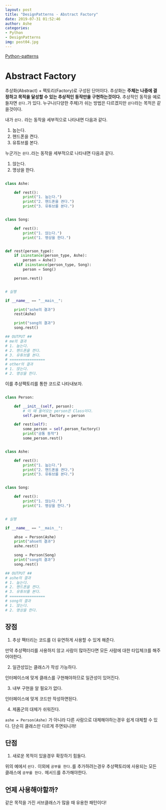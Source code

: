 ```yaml
---
layout: post
title: "DesignPatterns - Abstract Factory"
date: 2019-07-31 01:52:46
author: Ashe
categories:
- Python
- DesignPatterns
img: post04.jpg
---
```


[Python-patterns](https://github.com/faif/python-patterns)

# Abstract Factory

추상화(Abstract) + 팩토리(Factory)로 구성된 단어이다. 추상화는 **주체는 나중에 결정하고 목적을 달성할 수 있는 추상적인 동작만을 구현하는것이다.** 추상적인 동작을 예로들자면 `쉰다.`가 있다. 누구나(다양한 주체)가 쉬는 방법은 다르겠지만 `쉰다`라는 목적은 같을것이다.

<!--more-->

내가 `쉰다.` 라는 동작을 세부적으로 나타내면 다음과 같다.
1. 눕는다.
2. 핸드폰을 켠다.
3. 유튜브를 본다.

누군가는 `쉰다.`라는 동작을 세부적으로 나타내면 다음과 같다.
1. 앉는다.
2. 명상을 한다.

```python

class Ashe:

    def rest():
        print("1. 눕는다.")
        print("2. 핸드폰을 켠다.")
        print("3. 유튜브를 본다.")


class Song:

    def rest():
        print("1. 앉는다.")
        print("1. 명상을 한다.")


def rest(person_type):
    if isinstance(person_type, Ashe):
        person = Ashe()
    elif isinstance(person_type, Song):
        person = Song()

    person.rest()


# 실행

if __name__ == "__main__":

    print("ashe의 결과")
    rest(Ashe)

    print("song의 결과")
    song.rest()

## OUTPUT ##
# me의 결과
# 1. 눕는다.
# 2. 핸드폰을 켠다.
# 3. 유튜브를 본다.
# ================
# other의 결과
# 1. 앉는다.
# 2. 명상을 한다.
```

이를 추상팩토리를 통한 코드로 나타내보자.

```python

class Person:

    def __init__(self, person):
        # 이 때 들어오는 person은 Class이다.
        self.person_factory = person

    def rest(self):
        some_person = self.person_factory()
        print("공통 동작")
        some_person.rest()


class Ashe:

    def rest():
        print("1. 눕는다.")
        print("2. 핸드폰을 켠다.")
        print("3. 유튜브를 본다.")


class Song:

    def rest():
        print("1. 앉는다.")
        print("1. 명상을 한다.")


# 실행

if __name__ == "__main__":

    ahse = Person(Ashe)
    print("ahse의 결과")
    ashe.rest()

    song = Person(Song)
    print("song의 결과")
    song.rest()

## OUTPUT ##
# ashe의 결과
# 1. 눕는다.
# 2. 핸드폰을 켠다.
# 3. 유튜브를 본다.
# ================
# song의 결과
# 1. 앉는다.
# 2. 명상을 한다.
```

## 장점

1. 추상 팩터리는 코드를 더 유연하게 사용할 수 있게 해준다.

만약 추상팩터리를 사용하지 않고 사람이 많아진다면 모든 사람에 대한 타입체크를 해주어야한다.

2. 일관성있는 클래스가 작성 가능하다.

인터페이스에 맞게 클래스를 구현해야하므로 일관성이 있어진다.

3. 내부 구현을 알 필요가 없다.

인터페이스에 맞게 코드만 작성하면된다.

4. 제품군의 대체가 쉬워진다.

`ashe = Person(Ashe)` 가 아니라 다른 사람으로 대체해야하는경우 쉽게 대체할 수 있다. 단순히 클래스만 다르게 주면되니까!

## 단점

1. 새로운 목적이 있을경우 확장하기 힘들다.

위의 예에서 `쉰다.` 이외에 `공부를 한다.`를 추가하려는경우 추상팩토리에 사용되는 모든 클래스에 `공부를 한다.` 메서드를 추가해야한다.

## 언제 사용해야할까?

같은 목적을 가진 서브클래스가 많을 때 유용한 패턴이다!

